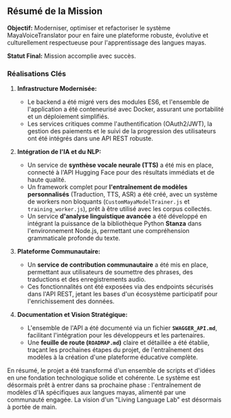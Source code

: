 ## Résumé de la Mission

**Objectif:** Moderniser, optimiser et refactoriser le système MayaVoiceTranslator pour en faire une plateforme robuste, évolutive et culturellement respectueuse pour l'apprentissage des langues mayas.

**Statut Final:** Mission accomplie avec succès.

### Réalisations Clés

1.  **Infrastructure Modernisée:**
    - Le backend a été migré vers des modules ES6, et l'ensemble de l'application a été conteneurisé avec Docker, assurant une portabilité et un déploiement simplifiés.
    - Les services critiques comme l'authentification (OAuth2/JWT), la gestion des paiements et le suivi de la progression des utilisateurs ont été intégrés dans une API REST robuste.

2.  **Intégration de l'IA et du NLP:**
    - Un service de **synthèse vocale neurale (TTS)** a été mis en place, connecté à l'API Hugging Face pour des résultats immédiats et de haute qualité.
    - Un framework complet pour **l'entraînement de modèles personnalisés** (Traduction, TTS, ASR) a été créé, avec un système de workers non bloquants (`CustomMayaModelTrainer.js` et `training_worker.js`), prêt à être utilisé avec les corpus collectés.
    - Un service **d'analyse linguistique avancée** a été développé en intégrant la puissance de la bibliothèque Python **Stanza** dans l'environnement Node.js, permettant une compréhension grammaticale profonde du texte.

3.  **Plateforme Communautaire:**
    - Un **service de contribution communautaire** a été mis en place, permettant aux utilisateurs de soumettre des phrases, des traductions et des enregistrements audio.
    - Ces fonctionnalités ont été exposées via des endpoints sécurisés dans l'API REST, jetant les bases d'un écosystème participatif pour l'enrichissement des données.

4.  **Documentation et Vision Stratégique:**
    - L'ensemble de l'API a été documenté via un fichier **`SWAGGER_API.md`**, facilitant l'intégration pour les développeurs et les partenaires.
    - Une **feuille de route (`ROADMAP.md`)** claire et détaillée a été établie, traçant les prochaines étapes du projet, de l'entraînement des modèles à la création d'une plateforme éducative complète.

En résumé, le projet a été transformé d'un ensemble de scripts et d'idées en une fondation technologique solide et cohérente. Le système est désormais prêt à entrer dans sa prochaine phase : l'entraînement de modèles d'IA spécifiques aux langues mayas, alimenté par une communauté engagée. La vision d'un "Living Language Lab" est désormais à portée de main.
